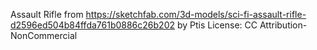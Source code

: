 Assault Rifle from https://sketchfab.com/3d-models/sci-fi-assault-rifle-d2596ed504b84ffda761b0886c26b202 by Ptis
License: CC Attribution-NonCommercial
